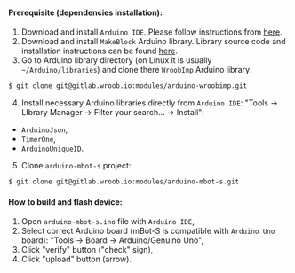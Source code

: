 #### Prerequisite (dependencies installation):

1. Download and install `Arduino IDE`. Please follow instructions from [here](https://www.arduino.cc/en/guide/linux).
2. Download and install `MakeBlock` Arduino library. Library source code and installation instructions can be found [here](https://github.com/Makeblock-official/Makeblock-Libraries).
3. Go to Arduino library directory (on Linux it is usually `~/Arduino/libraries`) and clone there `WroobImp` Arduino library:
```sh
$ git clone git@gitlab.wroob.io:modules/arduino-wroobimp.git
```
4. Install necessary Arduino libraries directly from `Arduino IDE`: "Tools -> LIbrary Manager -> Filter your search... -> Install":
 * `ArduinoJson`,
 * `TimerOne`,
 * `ArduinoUniqueID`.
5. Clone `arduino-mbot-s` project:
```sh
$ git clone git@gitlab.wroob.io:modules/arduino-mbot-s.git
```

#### How to build and flash device:

1. Open `arduino-mbot-s.ino` file with `Arduino IDE`,
2. Select correct Arduino board (mBot-S is compatible with `Arduino Uno` board): "Tools -> Board -> Arduino/Genuino Uno",
3. Click "verify" button ("check" sign),
4. Click "upload" button (arrow).
